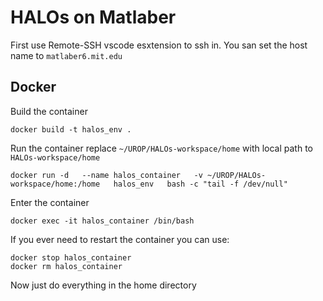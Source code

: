 # HALOs on Matlaber
First use Remote-SSH vscode esxtension to ssh in. You san set the host name to `matlaber6.mit.edu`

## Docker
Build the container
```
docker build -t halos_env .
```
Run the container
replace `~/UROP/HALOs-workspace/home` with local path to `HALOs-workspace/home` 
```
docker run -d   --name halos_container   -v ~/UROP/HALOs-workspace/home:/home   halos_env   bash -c "tail -f /dev/null"
```
Enter the container
```
docker exec -it halos_container /bin/bash
```

If you ever need to restart the container you can use:
```
docker stop halos_container
docker rm halos_container
```

Now just do everything in the home directory